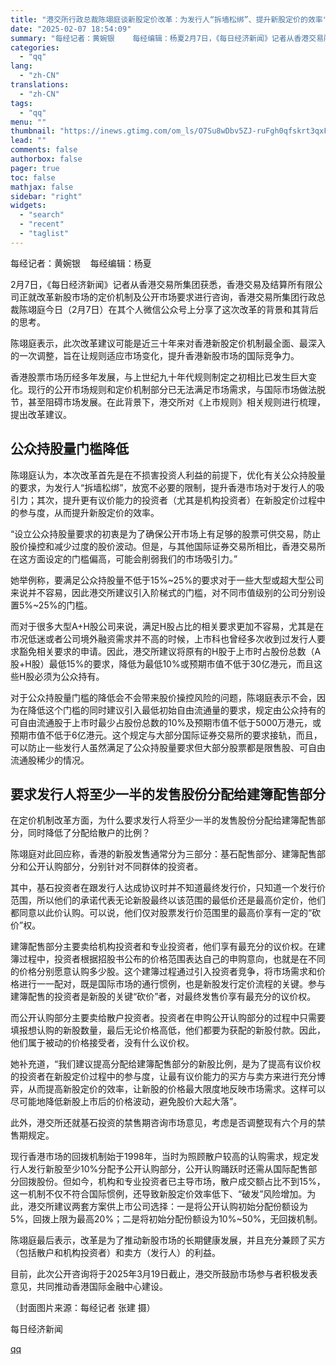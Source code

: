 ```yaml
---
title: "港交所行政总裁陈翊庭谈新股定价改革：为发行人“拆墙松绑”、提升新股定价的效率"
date: "2025-02-07 18:54:09"
summary: "每经记者：黄婉银    每经编辑：杨夏2月7日，《每日经济新闻》记者从香港交易所集团获悉，香港交易及..."
categories:
  - "qq"
lang:
  - "zh-CN"
translations:
  - "zh-CN"
tags:
  - "qq"
menu: ""
thumbnail: "https://inews.gtimg.com/om_ls/O7Su8wDbv5ZJ-ruFgh0qfskrt3qxFN-nKvG3ePYGQzWEcAA_640360/0"
lead: ""
comments: false
authorbox: false
pager: true
toc: false
mathjax: false
sidebar: "right"
widgets:
  - "search"
  - "recent"
  - "taglist"
---
```


每经记者：黄婉银    每经编辑：杨夏

2月7日，《每日经济新闻》记者从香港交易所集团获悉，香港交易及结算所有限公司正就改革新股市场的定价机制及公开市场要求进行咨询，香港交易所集团行政总裁陈翊庭今日（2月7日）在其个人微信公众号上分享了这次改革的背景和其背后的思考。

陈翊庭表示，此次改革建议可能是近三十年来对香港新股定价机制最全面、最深入的一次调整，旨在让规则适应市场变化，提升香港新股市场的国际竞争力。

香港股票市场历经多年发展，与上世纪九十年代规则制定之初相比已发生巨大变化。现行的公开市场规则和定价机制部分已无法满足市场需求，与国际市场做法脱节，甚至阻碍市场发展。在此背景下，港交所对《上市规则》相关规则进行梳理，提出改革建议。

公众持股量门槛降低
---------

陈翊庭认为，本次改革首先是在不损害投资人利益的前提下，优化有关公众持股量的要求，为发行人“拆墙松绑”，放宽不必要的限制，提升香港市场对于发行人的吸引力；其次，提升更有议价能力的投资者（尤其是机构投资者）在新股定价过程中的参与度，从而提升新股定价的效率。

“设立公众持股量要求的初衷是为了确保公开市场上有足够的股票可供交易，防止股价操控和减少过度的股价波动。但是，与其他国际证券交易所相比，香港交易所在这方面设定的门槛偏高，可能会削弱我们的市场吸引力。”

她举例称，要满足公众持股量不低于15%~25%的要求对于一些大型或超大型公司来说并不容易，因此港交所建议引入阶梯式的门槛，对不同市值级别的公司分别设置5%~25%的门槛。

而对于很多大型A+H股公司来说，满足H股占比的相关要求更加不容易，尤其是在市况低迷或者公司境外融资需求并不高的时候，上市科也曾经多次收到过发行人要求豁免相关要求的申请。因此，港交所建议将原有的H股于上市时占股份总数（A股+H股）最低15%的要求，降低为最低10%或预期市值不低于30亿港元，而且这些H股必须为公众持有。

对于公众持股量门槛的降低会不会带来股价操控风险的问题，陈翊庭表示不会，因为在降低这个门槛的同时建议引入最低初始自由流通量的要求，规定由公众持有的可自由流通股于上市时最少占股份总数的10%及预期市值不低于5000万港元，或预期市值不低于6亿港元。这个规定与大部分国际证券交易所的要求接轨，而且，可以防止一些发行人虽然满足了公众持股量要求但大部分股票都是限售股、可自由流通股稀少的情况。

要求发行人将至少一半的发售股份分配给建簿配售部分
------------------------

在定价机制改革方面，为什么要求发行人将至少一半的发售股份分配给建簿配售部分，同时降低了分配给散户的比例？

陈翊庭对此回应称，香港的新股发售通常分为三部分：基石配售部分、建簿配售部分和公开认购部分，分别针对不同群体的投资者。

其中，基石投资者在跟发行人达成协议时并不知道最终发行价，只知道一个发行价范围，所以他们的承诺代表无论新股最终以该范围的最低价还是最高价定价，他们都同意以此价认购。可以说，他们仅对股票发行价范围里的最高价享有一定的“砍价”权。

建簿配售部分主要卖给机构投资者和专业投资者，他们享有最充分的议价权。在建簿过程中，投资者根据招股书公布的价格范围表达自己的申购意向，也就是在不同的价格分别愿意认购多少股。这个建簿过程通过引入投资者竞争，将市场需求和价格进行一一配对，既是国际市场的通行惯例，也是新股发行定价流程的关键。参与建簿配售的投资者是新股的关键“砍价”者，对最终发售价享有最充分的议价权。

而公开认购部分主要卖给散户投资者。投资者在申购公开认购部分的过程中只需要填报想认购的新股数量，最后无论价格高低，他们都要为获配的新股付款。因此，他们属于被动的价格接受者，没有什么议价权。

她补充道，“我们建议提高分配给建簿配售部分的新股比例，是为了提高有议价权的投资者在新股定价过程中的参与度，让最有议价能力的买方与卖方来进行充分博弈，从而提高新股定价的效率，让新股的价格最大限度地反映市场需求。这样可以尽可能地降低新股上市后的价格波动，避免股价大起大落”。

此外，港交所还就基石投资的禁售期咨询市场意见，考虑是否调整现有六个月的禁售期规定。

现行香港市场的回拨机制始于1998年，当时为照顾散户较高的认购需求，规定发行人发行新股至少10%分配予公开认购部分，公开认购踊跃时还需从国际配售部分回拨股份。但如今，机构和专业投资者已主导市场，散户成交额占比不到15%，这一机制不仅不符合国际惯例，还导致新股定价效率低下、“破发”风险增加。为此，港交所建议两套方案供上市公司选择：一是将公开认购初始分配份额设为5%，回拨上限为最高20%；二是将初始分配份额设为10%~50%，无回拨机制。

陈翊庭最后表示，改革是为了推动新股市场的长期健康发展，并且充分兼顾了买方（包括散户和机构投资者）和卖方（发行人）的利益。

目前，此次公开咨询将于2025年3月19日截止，港交所鼓励市场参与者积极发表意见，共同推动香港国际金融中心建设。

（封面图片来源：每经记者 张建 摄）

  

每日经济新闻

[qq](https://new.qq.com/rain/a/20250207A07RWN00)
